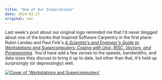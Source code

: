 ```yaml
---
title: "One of Our Inspirations"
date: 2014-03-27
original: swc
---
```

<p>
  Last week's post about our original logo
  reminded me that I'd never blogged about one of the books that inspired Software Carpentry in the first place:
  Rubin Landau and Paul Fink's
  <em><a href="http://www.amazon.com/Scientists-Engineers-Guide-Workstations-Supercomputers/dp/0471532711/">A Scientist's and Engineer's Guide to Workstations and Supercomputers: Coping with Unix, RISC, Vectors, and Programming</a></em>.
  You'd have add a few zeroes to the speeds, bandwidths, and data sizes they discuss
  to bring it up to date,
  but other than that,
  it's held up surprisingly (or depressingly) well.
</p>
<a href="http://www.amazon.com/Scientists-Engineers-Guide-Workstations-Supercomputers/dp/0471532711/"><img src="@root/files/2014/03/workstations-and-supercomputers.jpg" alt="Cover of 'Workstations and Supercomputers'" class="centered"></a>
